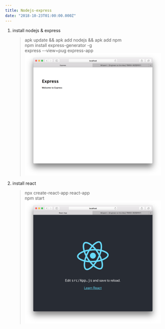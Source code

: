 ```yaml
---
title: Nodejs-express
date: "2018-10-23T01:00:00.000Z"
---
```


1. install nodejs & express
    > apk update && apk add nodejs && apk add npm <br />
    > npm install express-generator -g <br />
    > express --view=pug express-app
![express](./express.png)

2. install react
    > npx create-react-app react-app <br />
    > npm start
![react](./react.png)